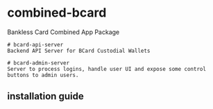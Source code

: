 # combined-bcard
Bankless Card Combined App Package

    # bcard-api-server
    Backend API Server for BCard Custodial Wallets

    # bcard-admin-server
    Server to process logins, handle user UI and expose some control buttons to admin users.
    
## installation guide
